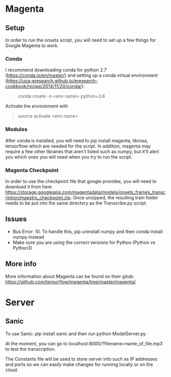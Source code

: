 # Magenta

## Setup

In order to run the onsets script, you will need to set up a few things for Google Magenta to work. 

### Conda

I recommend downloading conda for python 2.7 (https://conda.io/en/master/) and setting up a conda virtual environment (https://uoa-eresearch.github.io/eresearch-cookbook/recipe/2014/11/20/conda/):

> conda create -n \<env name\> python=3.6

Activate the environment with 

> source activate \<env name\>

### Modules

After conda is installed, you will need to pip install magenta, librosa, tensorflow which are needed for the script. In addition, magenta may require a few other libraries that aren't listed such as numpy, but it'll alert you which ones you will need when you try to run the script. 

### Magenta Checkpoint

In order to use the checkpoint file that google provides, you will need to download it from here https://storage.googleapis.com/magentadata/models/onsets_frames_transcription/maestro_checkpoint.zip. Once unzipped, the resulting train folder needs to be put into the same directory as the Transcribe.py script.

## Issues

* Bus Error: 10. To handle this, pip uninstall numpy and then conda install numpy instead
* Make sure you are using the correct versions for Python (Python vs Python3)

## More info

More information about Magenta can be found on their gitub: https://github.com/tensorflow/magenta/tree/master/magenta/

# Server 

## Sanic

To use Sanic: pip install sanic and then run python ModelServer.py. 

At the moment, you can go to localhost:8000/?filename=name_of_file.mp3 to test the transcription. 

The Constants file will be used to store server info such as IP addresses and ports so we can easily make changes for running locally or on the cloud. 
